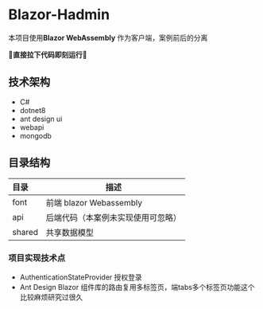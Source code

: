 # Blazor-Hadmin

本项目使用**Blazor  WebAssembly**  作为客户端，案例前后的分离

**🚀直接拉下代码即刻运行🚀**



## 技术架构

- C#
- dotnet8
- ant design ui
- webapi
- mongodb



## 目录结构

| 目录   | 描述                             |
| :----- | -------------------------------- |
| font   | 前端 blazor Webassembly          |
| api    | 后端代码（本案例未实现使用可忽略） |
| shared | 共享数据模型                     |

### 项目实现技术点
- AuthenticationStateProvider 授权登录
- Ant Design Blazor 组件库的路由复用多标签页，端tabs多个标签页功能这个比较麻烦研究过很久
